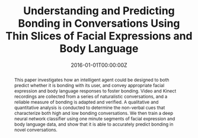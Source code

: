 ---
title: "Understanding and Predicting Bonding in Conversations Using Thin Slices of Facial Expressions and Body Language"
authors:
- admin
- D. McDuff
- Y. K. Kim
- Picard R
date: "2016-01-01T00:00:00Z"
doi: ""

author_notes:
- ""
- ""
- ""
- ""

# Schedule page publish date (NOT publication's date).
publishDate: "2016-01-01T00:00:00Z"

# Publication type.
# Legend: 0 = Uncategorized; 1 = Conference paper; 2 = Journal article;
# 3 = Preprint / Working Paper; 4 = Report; 5 = Book; 6 = Book section;
# 7 = Thesis; 8 = Patent
publication_types: ["1"]

# Publication name and optional abbreviated publication name.
publication: In *Intelligent Virtual Agents (IVA)* 
publication_short: In *Intelligent Virtual Agents (IVA)* 

abstract: "This paper investigates how an intelligent agent could be designed to both predict whether it is bonding with its user, and convey appropriate facial expression and body language responses to foster bonding. Video and Kinect recordings are collected from a series of naturalistic conversations, and a reliable measure of bonding is adapted and verified. A qualitative and quantitative analysis is conducted to determine the non-verbal cues that characterize both high and low bonding conversations. We then train a deep neural network classifier using one minute segments of facial expression and body language data, and show that it is able to accurately predict bonding in novel conversations."

# Summary. An optional shortened abstract.
summary: Given only one-minute slices of facial expressions and body language, we use machine learning to accurately predict whether two humans having a conversation will bond with each other. We analyze factors which lead to bonding and discover that synchrony in body language and appropriate, empathetic facial expressions lead to higher bonding. 

tags:
- Affective Computing
- Human-AI Interaction
- Intelligent Virtual Agents
- Machine Learning
- Deep Learning
- Communication and Language
featured: false

links:
url_pdf: http://affect.media.mit.edu/pdfs/16.Jaques-IVAbonding.pdf
url_code: ''
url_dataset: ''
url_poster: ''
url_project: ''
url_slides: ''
url_source: ''
url_video: ''

# Featured image
# To use, add an image named `featured.jpg/png` to your page's folder. 
image:
  caption: ''
  focal_point: Center
  preview_only: false

# Associated Projects (optional).
#   Associate this publication with one or more of your projects.
#   Simply enter your project's folder or file name without extension.
#   E.g. `internal-project` references `content/project/internal-project/index.md`.
#   Otherwise, set `projects: []`.
projects: []

# Slides (optional).
#   Associate this publication with Markdown slides.
#   Simply enter your slide deck's filename without extension.
#   E.g. `slides: "example"` references `content/slides/example/index.md`.
#   Otherwise, set `slides: ""`.
slides: ""
---